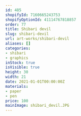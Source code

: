 ```yaml
---
id: 485
shopifyId: 7160665243753
shopifyOptionId: 41114767818857
order: 77
title: Shibari devil
slug: shibari-devil
url: art-works/shibari-devil
aliases: []
categories:
- shibari
- graphics
inStock: true
isVisible: true
height: 30
width: 21
date: 2021-01-01T00:00:00Z
materials:
- paper
- pen
price: 100
mainImage: shibari_devil.JPG
---
```

